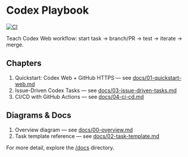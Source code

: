 # Codex Playbook

[![CI](https://github.com/draeician/codex-hello-world/actions/workflows/ci.yml/badge.svg)](https://github.com/draeician/codex-hello-world/actions/workflows/ci.yml)

Teach Codex Web workflow: start task → branch/PR → test → iterate → merge.

## Chapters

1. Quickstart: Codex Web + GitHub HTTPS — see [docs/01-quickstart-web.md](docs/01-quickstart-web.md)
2. Issue-Driven Codex Tasks — see [docs/03-issue-driven-tasks.md](docs/03-issue-driven-tasks.md)
3. CI/CD with GitHub Actions — see [docs/04-ci-cd.md](docs/04-ci-cd.md)

## Diagrams & Docs
1. Overview diagram — see [docs/00-overview.md](docs/00-overview.md)
2. Task template reference — see [docs/02-task-template.md](docs/02-task-template.md)

For more detail, explore the [/docs](docs) directory.
